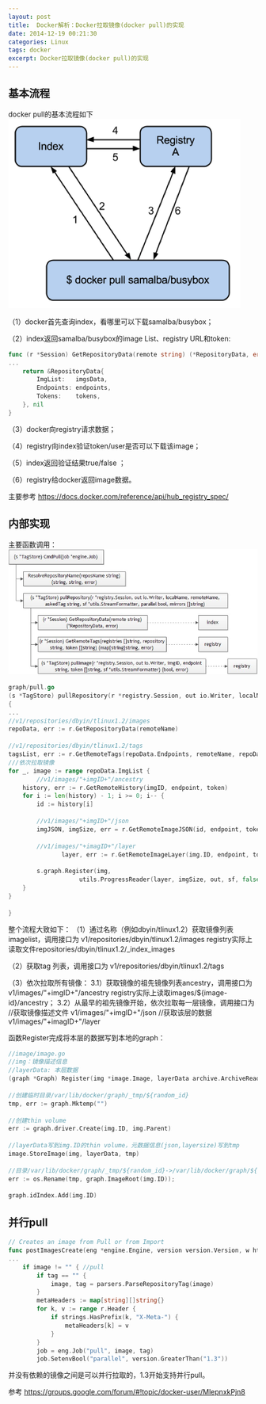 ```yaml
---
layout: post
title:  Docker解析：Docker拉取镜像(docker pull)的实现
date: 2014-12-19 00:21:30
categories: Linux
tags: docker
excerpt: Docker拉取镜像(docker pull)的实现
---
```


基本流程
------

docker pull的基本流程如下
![](/assets/2014-12-17-docker-pull-1.png)

（1）docker首先查询index，看哪里可以下载samalba/busybox；

（2）index返回samalba/busybox的image List、registry URL和token:

```go
func (r *Session) GetRepositoryData(remote string) (*RepositoryData, error) {
...
	return &RepositoryData{
		ImgList:   imgsData,
		Endpoints: endpoints,
		Tokens:    tokens,
	}, nil
}
```

（3）docker向registry请求数据；

（4）registry向index验证token/user是否可以下载该image；

（5）index返回验证结果true/false ；

（6）registry给docker返回image数据。

主要参考
https://docs.docker.com/reference/api/hub_registry_spec/

内部实现
------

主要函数调用：
![](/assets/2014-12-17-docker-pull.jpg)

```go
graph/pull.go
(s *TagStore) pullRepository(r *registry.Session, out io.Writer, localName, remoteName, askedTag string, sf *utils.StreamFormatter, parallel bool, mirrors []string)
{
...
//v1/repositories/dbyin/tlinux1.2/images
repoData, err := r.GetRepositoryData(remoteName)

//v1/repositories/dbyin/tlinux1.2/tags
tagsList, err := r.GetRemoteTags(repoData.Endpoints, remoteName, repoData.Tokens)
///依次拉取镜像
for _, image := range repoData.ImgList {
        //v1/images/"+imgID+"/ancestry
	history, err := r.GetRemoteHistory(imgID, endpoint, token)
	for i := len(history) - 1; i >= 0; i-- {
		id := history[i]

		//v1/images/"+imgID+"/json
		imgJSON, imgSize, err = r.GetRemoteImageJSON(id, endpoint, token)
               
		//v1/images/"+imagID+"/layer
               layer, err := r.GetRemoteImageLayer(img.ID, endpoint, token, int64(imgSize))
		
		s.graph.Register(img,
					utils.ProgressReader(layer, imgSize, out, sf, false, utils.TruncateID(id), "Downloading"))
	}       
}

}
```

整个流程大致如下：
（1）通过名称（例如dbyin/tlinux1.2）获取镜像列表imagelist，调用接口为
	v1/repositories/dbyin/tlinux1.2/images
	registry实际上读取文件repositories/dbyin/tlinux1.2/_index_images

（2）获取tag 列表，调用接口为
	v1/repositories/dbyin/tlinux1.2/tags

（3）依次拉取所有镜像：
	3.1）获取镜像的祖先镜像列表ancestry，调用接口为
		v1/images/"+imgID+"/ancestry
		registry实际上读取images/${image-id}/ancestry；
   3.2）从最早的祖先镜像开始，依次拉取每一层镜像，调用接口为
		//获取镜像描述文件
		v1/images/"+imgID+"/json 
		//获取该层的数据
		v1/images/"+imagID+"/layer

函数Register完成将本层的数据写到本地的graph：

```go
//image/image.go
//img：镜像描述信息
//layerData: 本层数据
(graph *Graph) Register(img *image.Image, layerData archive.ArchiveReader){

//创建临时目录/var/lib/docker/graph/_tmp/${random_id}
tmp, err := graph.Mktemp("")

//创建thin volume
err := graph.driver.Create(img.ID, img.Parent)

//layerData写到img.ID的thin volume，元数据信息(json,layersize)写到tmp
image.StoreImage(img, layerData, tmp)

//目录/var/lib/docker/graph/_tmp/${random_id}->/var/lib/docker/graph/${image-id}
err := os.Rename(tmp, graph.ImageRoot(img.ID));

graph.idIndex.Add(img.ID)
```

并行pull
------

```go
// Creates an image from Pull or from Import
func postImagesCreate(eng *engine.Engine, version version.Version, w http.ResponseWriter, r *http.Request, vars map[string]string) error {
...
	if image != "" { //pull
		if tag == "" {
			image, tag = parsers.ParseRepositoryTag(image)
		}
		metaHeaders := map[string][]string{}
		for k, v := range r.Header {
			if strings.HasPrefix(k, "X-Meta-") {
				metaHeaders[k] = v
			}
		}
		job = eng.Job("pull", image, tag)
		job.SetenvBool("parallel", version.GreaterThan("1.3"))
```

并没有依赖的镜像之间是可以并行拉取的，1.3开始支持并行pull。

参考
https://groups.google.com/forum/#!topic/docker-user/MlepnxkPjn8

